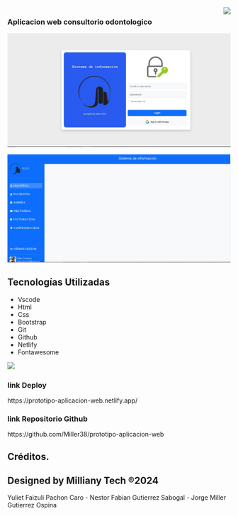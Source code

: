 <img align="right" src="http://visitor-badge.laobi.icu/badge?page_id=Miller38.prototipo-aplicacion web" />


<h3>Aplicacion web consultorio odontologico</h3>

![Preview 1](preview1.jpg)

![Preview 2](preview2.jpg)

## Tecnologías Utilizadas

- Vscode
- Html
- Css
- Bootstrap
- Git
- Github
- Netlify
- Fontawesome

<img src="https://skillicons.dev/icons?i=vscode,html,css,bootstrap,git,github,netlify" /> <br/>

<h3>link Deploy</h3>
https://prototipo-aplicacion-web.netlify.app/

<h3>link Repositorio Github</h3>
https://github.com/Miller38/prototipo-aplicacion-web

## Créditos.
## Designed by Milliany Tech ®2024
Yuliet Faizuli Pachon Caro - 
Nestor Fabian Gutierrez Sabogal - 
Jorge Miller Gutierrez Ospina
